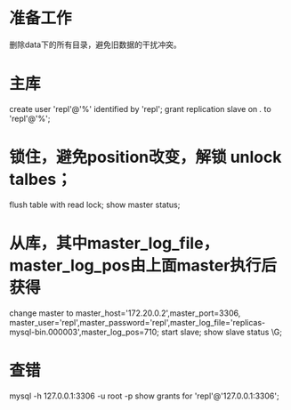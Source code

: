 # 准备工作
删除data下的所有目录，避免旧数据的干扰冲突。

# 主库
create user 'repl'@'%' identified by 'repl';
grant replication slave on *.* to 'repl'@'%';
# 锁住，避免position改变，解锁 unlock talbes；
flush table with read lock; 
show master status;

# 从库，其中master_log_file，master_log_pos由上面master执行后获得
change master to master_host='172.20.0.2',master_port=3306, master_user='repl',master_password='repl',master_log_file='replicas-mysql-bin.000003',master_log_pos=710;
start slave;
show slave status \G;

# 查错
mysql -h 127.0.0.1:3306 -u root -p 
show grants for 'repl'@'127.0.0.1:3306';